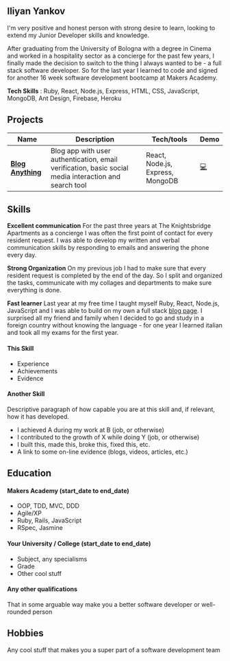 ## Iliyan Yankov

I'm very positive and honest person with strong desire to learn, looking to extend my Junior Developer skills and knowledge.

After graduating from the University of Bologna with a degree in Cinema and worked in a hospitality sector as a concierge for the past few years, I finally made the decision to switch to the thing I always wanted to be - a full stack software developer. So for the last year I learned to code and signed for another 16 week software development bootcamp at Makers Academy.

**Tech Skills** : Ruby, React, Node.js, Express, HTML, CSS, JavaScript, MongoDB, Ant Design, Firebase, Heroku

## Projects

| Name                                                       | Description                                                                                           | Tech/tools                       | Demo                                               |
| ---------------------------------------------------------- | ----------------------------------------------------------------------------------------------------- | -------------------------------- | -------------------------------------------------- |
| **[Blog Anything](https://github.com/Iliyan-Y/BLOG-MERN)** | Blog app with user authentication, email verification, basic social media interaction and search tool | React, Node.js, Express, MongoDB | [:computer:](https://blog-anything.herokuapp.com/) |

<!-- ## Experience

**Company Name** (start-date to end-date)
_Your job title_

- Any experience relevent to software development

**Company Name** (start-date to end-date)
_Your job title_

- Any experience relevent to software development -->

## Skills

**Excellent communication**
For the past three years at The Knightsbridge Apartments as a concierge I was often the first point of contact for every resident request. I was able to develop my written and verbal communication skills by responding to emails and answering the phone every day.

**Strong Organization**
On my previous job I had to make sure that every resident request is completed by the end of the day. So I split and organized the tasks, communicate with my collages and departments to make sure everything is done.

**Fast learner**
Last year at my free time I taught myself Ruby, React, Node.js, JavaScript and I was able to build on my own a full stack [blog page](https://blog-anything.herokuapp.com/). I surprised all my friend and family when I decided to go and study in a foreign country without knowing the language - for one year I learned italian and took all my exams for the first year.

#### This Skill

- Experience
- Achievements
- Evidence

#### Another Skill

Descriptive paragraph of how capable you are at this skill and, if relevant, how it has developed.

- I achieved A during my work at B (job, or otherwise)
- I contributed to the growth of X while doing Y (job, or otherwise)
- I built this, made this, broke this, fixed this, etc.
- A link to some on-line evidence (blogs, videos, articles, etc.)

## Education

#### Makers Academy (start_date to end_date)

- OOP, TDD, MVC, DDD
- Agile/XP
- Ruby, Rails, JavaScript
- RSpec, Jasmine

#### Your University / College (start_date to end_date)

- Subject, any specialisms
- Grade
- Other cool stuff

#### Any other qualifications

That in some arguable way make you a better software developer or well-rounded person

## Hobbies

Any cool stuff that makes you a super part of a software development team
